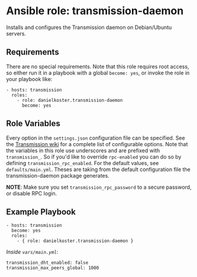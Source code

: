 # Ansible role: transmission-daemon
Installs and configures the Transmission daemon on Debian/Ubuntu servers.

## Requirements
There are no special requirements. Note that this role requires root access, so either run it in a playbook with a global `become: yes`, or invoke the role in your playbook like:

```
- hosts: transmission
  roles:
    - role: danielkoster.transmission-daemon
      become: yes
```

## Role Variables
Every option in the `settings.json` configuration file can be specified. See the [Transmission wiki](https://github.com/transmission/transmission/wiki/Editing-Configuration-Files) for a complete list of configurable options. Note that the variables in this role use underscores and are prefixed with `transmission_`. So if you'd like to override `rpc-enabled` you can do so by defining `transmission_rpc_enabled`. For the default values, see `defaults/main.yml`. Theses are taking from the default configuration file the transmission-daemon package generates.

__NOTE__: Make sure you set `transmission_rpc_password` to a secure password, or disable RPC login.

## Example Playbook
```
- hosts: transmission
  become: yes
  roles:
    - { role: danielkoster.transmission-daemon }
```

*Inside `vars/main.yml`*:
```
transmission_dht_enabled: false
transmission_max_peers_global: 1000
```
